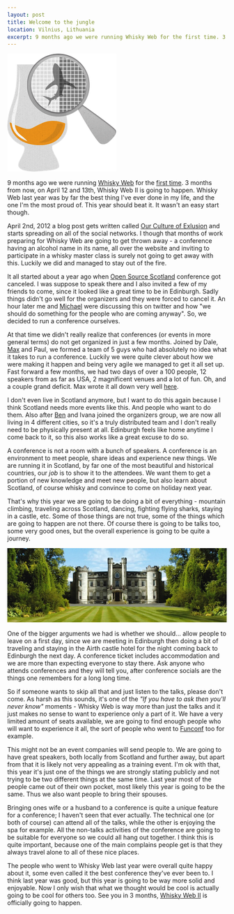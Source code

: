 ```yaml
---
layout: post
title: Welcome to the jungle
location: Vilnius, Lithuania
excerpt: 9 months ago we were running Whisky Web for the first time. 3 months from now, on April 12 and 13th, Whisky Web II is going to happen. Whisky Web last year was by far the best thing I’ve ever done in my life, and the one I'm the most proud of. This year should beat it. It wasn’t an easy start though.
---
```


<img src="/blog/images/whiskyweb.png" alt="" class="right" />

9 months ago we were running [Whisky Web](http://whiskyweb.co.uk/) for the [first time](http://whiskyweb.co.uk/2012/). 3 months from now, on April 12 and 13th, Whisky Web II is going to happen. Whisky Web last year was by far the best thing I've ever done in my life, and the one I'm the most proud of. This year should beat it. It wasn't an easy start though.

April 2nd, 2012 a blog post gets written called [Our Culture of Exlusion](http://ryanfunduk.com/culture-of-exclusion/) and starts spreading on all of the social networks. I though that months of work preparing for Whisky Web are going to get thrown away - a conference having an alcohol name in its name, all over the website and inviting to participate in a whisky master class is surely not going to get away with this. Luckily we did and managed to stay out of the fire.

It all started about a year ago when [Open Source Scotland](http://open-source-scotland.com/2012/) conference got canceled. I was suppose to speak there and I also invited a few of my friends to come, since it looked like a great time to be in Edinburgh. Sadly things didn't go well for the organizers and they were forced to cancel it. An hour later me and [Michael](http://twitter.com/mgdm) were discussing this on twitter and how "we should do something for the people who are coming anyway". So, we decided to run a conference ourselves.

At that time we didn't really realize that conferences (or events in more general terms) do not get organized in just a few months. Joined by Dale, [Max](http://twitter.com/maxmanders) and Paul, we formed a team of 5 guys who had absolutely no idea what it takes to run a conference. Luckily we were quite clever about how we were making it happen and being very agile we managed to get it all set up. Fast forward a few months, we had two days of over a 100 people, 12 speakers from as far as USA, 2 magnificent venues and a lot of fun. Oh, and a couple grand deficit. Max wrote it all down very well [here](http://www.maxmanders.co.uk/2012/05/20/whisky-web-on-organising-a-conference.html).

I don't even live in Scotland anymore, but I want to do this again because I think Scotland needs more events like this. And people who want to do them. Also after [Ben](http://twitter.com/blongden) and Ivana joined the organizers group, we are now all living in 4 different cities, so it's a truly distributed team and I don't really need to be physically present at all. Edinburgh feels like home anytime I come back to it, so this also works like a great excuse to do so.

A conference is not a room with a bunch of speakers. A conference is an environment to meet people, share ideas and experience new things. We are running it in Scotland, by far one of the most beautiful and historical countries, our *job* is to show it to the attendees. We want them to get a portion of new knowledge and meet new people, but also learn about Scotland, of course whisky and convince to come on holiday next year.

That's why this year we are going to be doing a bit of everything - mountain climbing, traveling across Scotland, dancing, fighting flying sharks, staying in a castle, etc. Some of those things are not true, some of the things which are going to happen are not there. Of course there is going to be talks too, some very good ones, but the overall experience is going to be quite a journey.

<img src="/blog/images/airth-castle-front.jpg" alt="" />

One of the bigger arguments we had is whether we should... allow people to leave on a first day, since we are meeting in Edinburgh then doing a bit of traveling and staying in the Airth castle hotel for the night coming back to Edinburgh the next day. A conference ticket includes accommodation and we are more than expecting everyone to stay there. Ask anyone who attends conferences and they will tell you, after conference socials are the things one remembers for a long long time.

So if someone wants to skip all that and just listen to the talks, please don't come. As harsh as this sounds, it's one of the *"If you have to ask then you'll never know"* moments - Whisky Web is way more than just the talks and it just makes no sense to want to experience only a part of it. We have a very limited amount of seats available, we are going to find enough people who will want to experience it all, the sort of people who went to [Funconf](/blog/funconf-fuck-yeah.html) too for example.

This might not be an event companies will send people to. We are going to have great speakers, both locally from Scotland and further away, but apart from that it is likely not very appealing as a training event. I'm ok with that, this year it's just one of the things we are strongly stating publicly and not trying to be two different things at the same time. Last year most of the people came out of their own pocket, most likely this year is going to be the same. Thus we also want people to bring their spouses.

Bringing ones wife or a husband to a conference is quite a unique feature for a conference; I haven't seen that ever actually. The technical one (or both of course) can attend all of the talks, while the other is enjoying the spa for example. All the non-talks activities of the conference are going to be suitable for everyone so we could all hang out together. I think this is quite important, because one of the main complains people get is that they always travel alone to all of these nice places.

The people who went to Whisky Web last year were overall quite happy about it, some even called it the best conference they've ever been to. I think last year was good, but this year is going to be way more solid and enjoyable. Now I only wish that what we thought would be cool is actually going to be cool for others too. See you in 3 months, [Whisky Web II](http://whiskyweb.co.uk/) is officially going to happen.